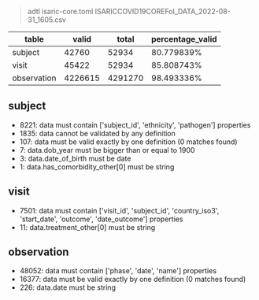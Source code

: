 >adtl isaric-core.toml ISARICCOVID19COREFol_DATA_2022-08-31_1605.csv

|table          |valid  |total  |percentage_valid|
|---------------|-------|-------|----------------|
|subject        |42760  |52934  |80.779839% |
|visit          |45422  |52934  |85.808743% |
|observation    |4226615        |4291270        |98.493336% |

## subject

* 8221: data must contain ['subject_id', 'ethnicity', 'pathogen'] properties
* 1835: data cannot be validated by any definition
* 107: data must be valid exactly by one definition (0 matches found)
* 7: data.dob_year must be bigger than or equal to 1900
* 3: data.date_of_birth must be date
* 1: data.has_comorbidity_other[0] must be string

## visit

* 7501: data must contain ['visit_id', 'subject_id', 'country_iso3', 'start_date', 'outcome', 'date_outcome'] properties
* 11: data.treatment_other[0] must be string

## observation

* 48052: data must contain ['phase', 'date', 'name'] properties
* 16377: data must be valid exactly by one definition (0 matches found)
* 226: data.date must be string
